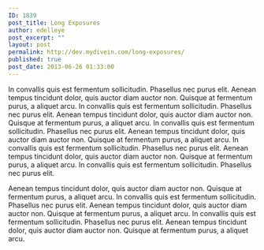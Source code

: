```yaml
---
ID: 1839
post_title: Long Exposures
author: edelleye
post_excerpt: ""
layout: post
permalink: http://dev.mydivein.com/long-exposures/
published: true
post_date: 2013-06-26 01:33:00
---
```

In convallis quis est fermentum sollicitudin. Phasellus nec purus elit. Aenean tempus tincidunt dolor, quis auctor diam auctor non. Quisque at fermentum purus, a aliquet arcu. In convallis quis est fermentum sollicitudin. Phasellus nec purus elit. Aenean tempus tincidunt dolor, quis auctor diam auctor non. Quisque at fermentum purus, a aliquet arcu. In convallis quis est fermentum sollicitudin. Phasellus nec purus elit. Aenean tempus tincidunt dolor, quis auctor diam auctor non. Quisque at fermentum purus, a aliquet arcu. In convallis quis est fermentum sollicitudin. Phasellus nec purus elit. Aenean tempus tincidunt dolor, quis auctor diam auctor non. Quisque at fermentum purus, a aliquet arcu. In convallis quis est fermentum sollicitudin. Phasellus nec purus elit.

<!--nextpage-->
Aenean tempus tincidunt dolor, quis auctor diam auctor non. Quisque at fermentum purus, a aliquet arcu. In convallis quis est fermentum sollicitudin. Phasellus nec purus elit. Aenean tempus tincidunt dolor, quis auctor diam auctor non. Quisque at fermentum purus, a aliquet arcu. In convallis quis est fermentum sollicitudin. Phasellus nec purus elit. Aenean tempus tincidunt dolor, quis auctor diam auctor non. Quisque at fermentum purus, a aliquet arcu.